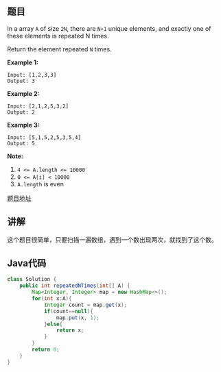 ## 题目

In a array `A` of size `2N`, there are `N+1` unique elements, and exactly one of these elements is repeated N times.

Return the element repeated `N` times.

 

**Example 1:**
```
Input: [1,2,3,3]
Output: 3
```

**Example 2:**
```
Input: [2,1,2,5,3,2]
Output: 2
```

**Example 3:**
```
Input: [5,1,5,2,5,3,5,4]
Output: 5
```

**Note:**

1. `4 <= A.length <= 10000`
2. `0 <= A[i] < 10000`
3. `A.length` is even

[题目地址](https://leetcode.com/problems/n-repeated-element-in-size-2n-array/)

## 讲解

这个题目很简单，只要扫描一遍数组，遇到一个数出现两次，就找到了这个数。

## Java代码

```java
class Solution {
    public int repeatedNTimes(int[] A) {
        Map<Integer, Integer> map = new HashMap<>();
        for(int x:A){
            Integer count = map.get(x);
            if(count==null){
                map.put(x, 1);
            }else{
                return x;
            }
        }
        return 0;
    }
}
```
